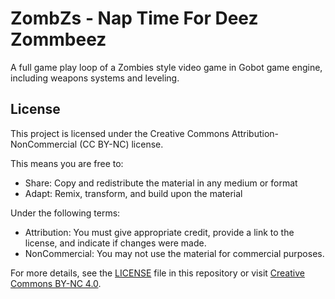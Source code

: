 # ZombZs - Nap Time For Deez Zommbeez
A full game play loop of a Zombies style video game in Gobot game engine, including weapons systems and leveling.

## License

This project is licensed under the Creative Commons Attribution-NonCommercial (CC BY-NC) license.

This means you are free to:
- Share: Copy and redistribute the material in any medium or format
- Adapt: Remix, transform, and build upon the material

Under the following terms:
- Attribution: You must give appropriate credit, provide a link to the license, and indicate if changes were made.
- NonCommercial: You may not use the material for commercial purposes.

For more details, see the [LICENSE](LICENSE) file in this repository or visit [Creative Commons BY-NC 4.0](https://creativecommons.org/licenses/by-nc/4.0/).

